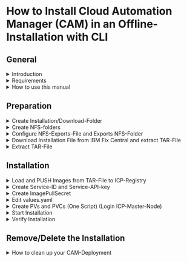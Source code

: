 # How to Install Cloud Automation Manager (CAM) in an Offline-Installation with CLI

## General
<details><summary>Introduction</summary>
<p>
## Introduction

This describe the process of the Installation of Cloud Automation Manager 3.1.2.1 on ICP 3.1.2.
Please go through the complete Installation-Procedure to become familiar with the procedure!
Change the Variables as you need it!
</p>
</details>

<details><summary>Requirements</summary>
<p>
## Requirements

- ICP3.1.2 must be installed
- CLIs must be installed and configured
  - cloudctl
  - kubectl
  - helm
- NFS-Server must be configured and accesible from all ICP-Nodes (Master, Proxy, Worker, ...)
  - NFS-Client Software must be installed
  - In this tutorial the NFS-Server is installed on the ICP-Master-Node
</p>
</details>

<details><summary>How to use this manual</summary>
<p>
## How to use this manual

Open the CLI (ssh into) on your ICP-Master-Node. Copy the BASH-Content from this page into the CLI and execute it. Please customize the variables, if you want to make changes.
</p>
</details>

## Preparation
<details><summary>Create Installation/Download-Folder</summary>
<p>
### Create Installation/Download-Folder 
This folder is needed to place the installation-tar-file from IBM Fix Central.

```bash
export INST=/install
mkdir -p ${INST}
 
```
</p>
</details>

<details><summary>Create NFS-folders</summary>
<p>
## Create NFS-folders
#These Folders will be used during the CAM-Installation

```bash
NFSPATH="/nfs/shared/cam"
mkdir -p \
     ${NFSPATH}/cam_db \
     ${NFSPATH}/cam_terraform/cam-provider-terraform \
     ${NFSPATH}/cam_logs/cam-provider-terraform \
     ${NFSPATH}/cam_bpd_appdata/mysql \
     ${NFSPATH}/cam_bpd_appdata/repositories \
     ${NFSPATH}/cam_bpd_appdata/workspace
chmod -R 2775 \
  ${NFSPATH}/cam_db \
  ${NFSPATH}/cam_logs \
  ${NFSPATH}/cam_terraform \
  ${NFSPATH}/cam_bpd_appdata

chown -R root:1000 \
  ${NFSPATH}/cam_logs \
  ${NFSPATH}/cam_bpd_appdata

chown -R root:1111 \
  ${NFSPATH}/cam_terraform \
  ${NFSPATH}/cam_logs/cam-provider-terraform

chown -R 999:999 \
  ${NFSPATH}/cam_bpd_appdata/mysql \
  ${NFSPATH}/cam_db
   
```
</p>
</details>

<details><summary>Configure NFS-Exports-File and Exports NFS-Folder</summary>
<p>

## Configure NFS-Exports-File and Exports NFS-Folder

```bash
echo "${NFSPATH} *(rw,nohide,insecure,no_subtree_check,async,no_root_squash)" >> /etc/exports
exportfs -a
 
```
</p>
</details>

<details><summary>Download Installation File from IBM Fix Central and extract TAR-File</summary>
<p>

## Download Installation File from IBM Fix Central
https://www-945.ibm.com/support/fixcentral
Download from IBM Fix Central > Search for "icp-cam-x86_64-3.1.2.1.tar.gz"
**!!! Top Right Corner !!!**

**The Output should look like**

```bash
ll ${INST}/icp-cam-x86_64-3.1.2.1.tar.gz
 
-rw-r--r-- 1 root root 10266055420 May 20 10:20 /install/icp-cam-x86_64-3.1.2.1.tar.gz
```
</p>
</details>

<details><summary>Extract TAR-File</summary>
<p>

## Extract TAR-File
```bash
cd $INST
tar -xvf ${INST}/icp-cam-x86_64-3.1.2.1.tar.gz
 
```
</p>
</details>

## Installation
<details><summary>Load and PUSH Images from TAR-File to ICP-Registry</summary>
<p>

## Load and PUSH Images from TAR-File to ICP-Registry
Let's push the images included in the tar-file to the ICP-Docker-Registry. The installation-process of CAM needs these images.
1. Let's login to your ICP-Cluster in the "services" namespace
2. Let's login to your ICP-Docker-Registry
3. Load and push the images from tar-file into ICP-Docker-Registry

```bash
#VARIABLES BEGIN#
export CLOUDCTLUSER="admin"
export CLOUDCTLPASS="admin"
export ICPCLUSTER="mycluster.icp"
export DOCKERPORT="8500"
#VARIABLES END#
cloudctl login -a https://${ICPCLUSTER}:8443 --skip-ssl-validation -u ${CLOUDCTLUSER} -p ${CLOUDCTLPASS} -n services 
docker login ${ICPCLUSTER}:${DOCKERPORT} -u ${CLOUDCTLUSER} -p ${CLOUDCTLPASS}  
cd ${INST}
cloudctl catalog load-archive --archive icp-cam-x86_64-3.1.2.1.tar.gz
 
```
</p>
</details>

<details><summary>Create Service-ID and Service-API-key</summary>
<p>

## Create Service-ID and Service-API-key
Generate a deployment ServiceID API Key
- Important: NOTICE and capture the API-Key from the output of the following commands!!! It is needed later in the "values.yaml"-file
- You need to capture the encrypted string, not just the name of the api-key.

```bash
#VARIABLES BEGIN#
export serviceIDName='service-deploy'
export serviceApiKeyName='service-deploy-api-key'
cd $INST
#VARIABLES END#
cloudctl login -a https://${ICPCLUSTER}:8443 --skip-ssl-validation -u ${CLOUDCTLUSER} -p ${CLOUDCTLPASS} -n services
cloudctl iam service-id-create ${serviceIDName} -d 'Service ID for service-deploy'
cloudctl iam service-policy-create ${serviceIDName} -r Administrator,ClusterAdministrator --service-name 'idmgmt'
cloudctl iam service-policy-create ${serviceIDName} -r Administrator,ClusterAdministrator --service-name 'identity'
cloudctl iam service-api-key-create ${serviceApiKeyName} ${serviceIDName} -d 'Api key for service-deploy' > api.key
APIKEY=`cat api.key | grep "API Key" | awk '{print $3}'`
 
```
</p>
</details>

<details><summary>Create ImagePullSecret</summary>
<p>

## Create ImagePullSecret
Is needed for the Installation process of CAM, so that the installation pods can access the ICP-Docker-Registry, where the Images are stored for the offline-installation.

```bash
#VARIABLES BEGIN#
export SECRET_NAME="docker-push-pull-secret"
export KUBECTLCLI="/usr/local/bin/kubectl"
#VARIABLES END#
${KUBECTLCLI} create secret docker-registry ${SECRET_NAME} \
--docker-server="${ICPCLUSTER}:${DOCKERPORT}" \
--docker-username="${CLOUDCTLUSER}" \
--docker-password="${CLOUDCTLPASS}" \
--docker-email="admin@admin.local" \
--namespace=services
 
```
</p>
</details>

<details><summary>Edit values.yaml</summary>
<p>

## Edit the "values.yaml"
*Please change the following values/parameters in the values.yaml-file*

- **global.image.secret**=*docker-push-pull-secret*
- **global.iam.deployApiKey**=*${APIKEY}*
- **offline**=*false*
- **service.namespace**=*services*
- **image.repository**=*"mycluster.icp:8500/services/"*
- **camMongoPV.existingClaimName**=*"cam-mongo-pvc"*
- **camLogsPV.existingClaimName**=*"cam-logs-pvc"*
- **camTerraformPV.existingClaimName**=*"cam-terraform-pvc"*
- **camBPDAppDataPV.existingClaimName**=*"cam-bpd-appdata-pvc"*

#### This is the values.yaml-file of the CAM-3.1.3-Chart
You can copy&paste the following content into a file, where you refer to later, when you install the CAM-Chart with the "helm install -f values.yaml"-command.

Please, make sure, that you change the necessary parts in the values.yaml-file to your environment. 
If you have done everything step-by-step in this tutorial, then you only have to change the **API-KEY**

```YAML
# ##############################################################################
# Licensed Materials - Property of IBM.
# Copyright IBM Corporation 2017. All Rights Reserved.
# U.S. Government Users Restricted Rights - Use, duplication or disclosure
# restricted by GSA ADP Schedule Contract with IBM Corp.
#
# Contributors:
#  IBM Corporation - initial API and implementation
# ##############################################################################
---
global:
  image:
    secretName: "docker-push-pull-secret"
  id:
    productID: "IBMCloudAutomationManager_5737E67_3121_EE_000"
  iam:
    deployApiKey: "1VAmX3YhowgIxf2plwnX4nQYJ8goy1eVZssyBb7BRqLn"
  offline: true
  audit: false
# arch: ppc64le
# arch: s390x
arch: amd64
service:
  namespace: services
managementConsole:
  port: 30000

secureValues:
  secretName: ""
database:
  bundled: true
image:
  repository: "mycluster.icp:8500/services/"
  tag: 3.1.2.1
  pullPolicy: IfNotPresent
  dockerconfig: ""
proxy:
  useProxy: false
camMongoPV:
  name: "cam-mongo-pv"
  persistence:
    enabled: true
    useDynamicProvisioning: false
    # Specify the name of the Existing Claim to be used by your application
    # empty string means don't use an existClaim
    existingClaimName: "cam-mongo-pvc"
    # Specify the name of the StorageClass
    # empty string means don't use a StorageClass
    storageClassName: ""
    accessMode: ReadWriteMany
    size: 15Gi
camLogsPV:
  name: "cam-logs-pv"
  persistence:
    enabled: true
    useDynamicProvisioning: false
    # Specify the name of the Existing Claim to be used by your application
    # empty string means don't use an existClaim
    existingClaimName: "cam-logs-pvc"
    # Specify the name of the StorageClass
    # empty string means don't use a StorageClass
    storageClassName: ""
    accessMode: ReadWriteMany
    size: 10Gi
camTerraformPV:
  name: "cam-terraform-pv"
  persistence:
    enabled: true
    useDynamicProvisioning: false
    # Specify the name of the Existing Claim to be used by your application
    # empty string means don't use an existClaim
    existingClaimName: "cam-terraform-pvc"
    # Specify the name of the StorageClass
    # empty string means don't use a StorageClass
    storageClassName: ""
    accessMode: ReadWriteMany
    size: 15Gi
camBPDAppDataPV:
  name: "cam-bpd-appdata-pv"
  persistence:
    enabled: true
    useDynamicProvisioning: false
    existingClaimName: "cam-bpd-appdata-pvc"
    storageClassName: ""
    accessMode: ReadWriteMany
    size: 15Gi
camBroker:
  replicaCount: 1
camProxy:
  replicaCount: 1
camAPI:
  replicaCount: 1
  camSecret:
    secretName: cam-api-secret
  certificate:
    certName: cert
camUI:
  replicaCount: 1
  camUISecret:
    secretName: cam-ui-secret
    sessionKey: "opsConsole.sid"
resources:
  requests:
    cpu: 100m
    memory: 256Mi
  limits:
    cpu: 1
    memory: 8Gi
camBPDUI:
  bundled: true
camBPDCDS:
  replicaCount: 1
  resources:
    requests:
      memory: 128Mi
      cpu: 100m
    limits:
      memory: 256Mi
      cpu: 200m
  options:
    debug:
      enabled: false
    customSettingsFile: ""
camBPDMDS:
  replicaCount: 1
  resources:
    requests:
      memory: 128Mi
      cpu: 100m
    limits:
      memory: 256Mi
      cpu: 200m
camBPDDatabase:
  bundled: true
  resources:
    requests:
      memory: 256Mi
      cpu: 100m
camBPDExternalDatabase:
  type: ""
  name: ""
  url: ""
  port: ""
  secret: ""
  extlibPV:
    existingClaimName: ""
camBPDResources:
  requests:
    cpu: 1000m
    memory: 1Gi
  limits:
    cpu: 2000m
    memory: 2Gi
auditService:
  image:
    repository: "mycluster.icp:8500/ibmcom/"
    tag: ""
    pullPolicy: IfNotPresent
    pullSecret: ""
  resources:
    limits:
      cpu: 200m
      memory: 512Mi
    requests:
      cpu: 100m
      memory: 256Mi
  config:
    journalPath: '/run/systemd/journal'
camLoggingPolicies:
  logLevel: info
camBpmProvider:
  replicaCount: 0
camIcoProvider:
  replicaCount: 0
```

</p>
</details>

<details><summary>Create PVs and PVCs (One Script) (Login ICP-Master-Node)</summary>
<p>

## Create PVs and PVCs (One Script) (Login ICP-Master-Node)
- First, you have to customize the variables
- Then copy&paste the output into the CLI of the ICP-Master-Nodes. 

### Tipp:
*Are you in the same session from the beginning of this tutorial? 
- yes=everything should be fine
- no=the Variable **NFSPATH** must be set and will be used!*

**BEGIN COPY&PASTE**
```bash
echo $NFSPATH

#VARIABLES BEGIN#
#VARIABLES for the mongo-database
AAA_PV_NAME="cam-mongo-pv"
AAA_PVC_NAME="cam-mongo-pvc"
AAA_LABEL="cam-mongo"
AAA_SIZE="15Gi"

#VARIABLES for the database-logs
BBB_PV_NAME="cam-logs-pv"
BBB_PVC_NAME="cam-logs-pvc"
BBB_LABEL="cam_logs"
BBB_SIZE="10Gi"

#VARIABLES for terraform
CCC_PV_NAME="cam-terraform-pv"
CCC_PVC_NAME="cam-terraform-pvc"
CCC_LABEL="cam-terraform"
CCC_SIZE="15Gi"

#VARIABLES for appdata
DDD_PV_NAME="cam-bpd-appdata-pv"
DDD_PVC_NAME="cam-bpd-appdata-pvc"
DDD_LABEL="cam-bpd-appdata"
DDD_SIZE="20Gi"

# General VARIABLES
PVCPOLICY="Recycle"
NFSSERVER="10.134.121.201"
NAMESPACE="services"
#VARIABLES END#

# The script starts here
#--- Create PV cam-mongo-pv ---
echo "--- Create PVC ${AAA_PV_NAME} ---"
${KUBECTLCLI} create -f - <<AAA
apiVersion: v1
kind: PersistentVolume
metadata:
  name: "${AAA_PV_NAME}"
  labels:
    type: "${AAA_LABEL}"
spec:
  accessModes:
    - ReadWriteMany
  capacity:
    storage: "${AAA_SIZE}"
  persistentVolumeReclaimPolicy: "${PVCPOLICY}"
  nfs:
    server: "${NFSSERVER}"
    path: "${NFSPATH}/cam_db"
AAA
#--- Create PVC cam-mongo-pvc ---
echo "--- Create PVC ${AAA_PVC_NAME} ---"
${KUBECTLCLI} create -f - <<AAA
apiVersion: v1
kind: PersistentVolumeClaim
metadata:
  name: "${AAA_PVC_NAME}"
  namespace: "${NAMESPACE}"
spec:
  accessModes:
    - ReadWriteMany
  resources:
    requests:
      storage: "${AAA_SIZE}"
  volumeName: "${AAA_PV_NAME}"
  selector:
    matchLabels:
      type: "${AAA_LABEL}"
AAA

#--- Create PV cam-logs-pv ---
echo "--- Create PVC ${BBB_PV_NAME} ---"
${KUBECTLCLI} create -f - <<BBB
apiVersion: v1
kind: PersistentVolume
metadata:
  name: "${BBB_PV_NAME}"
  labels:
    type: "${BBB_LABEL}"
spec:
  accessModes:
    - ReadWriteMany
  capacity:
    storage: "${BBB_SIZE}"
  persistentVolumeReclaimPolicy: "${PVCPOLICY}"
  nfs:
    server: "${NFSSERVER}"
    path: "${NFSPATH}/cam_logs"
BBB

#--- Create PVC cam-logs-pvc ---
echo "--- Create PVC ${BBB_PVC_NAME} ---"
${KUBECTLCLI} create -f - <<BBB
apiVersion: v1
kind: PersistentVolumeClaim
metadata:
  name: "${BBB_PVC_NAME}"
  namespace: "${NAMESPACE}"
spec:
  accessModes:
    - ReadWriteMany
  resources:
    requests:
      storage: "${BBB_SIZE}"
  volumeName: "${BBB_PV_NAME}"
  selector:
    matchLabels:
      type: "${BBB_LABEL}"
BBB

#--- Create PV cam-terraform-pv ---
echo "--- Create PVC ${CCC_PV_NAME} ---"
${KUBECTLCLI} create -f - <<CCC
apiVersion: v1
kind: PersistentVolume
metadata:
  name: "${CCC_PV_NAME}"
  labels:
    type: "${CCC_LABEL}"
spec:
  accessModes:
    - ReadWriteMany
  capacity:
    storage: "${CCC_SIZE}"
  persistentVolumeReclaimPolicy: "${PVCPOLICY}"
  nfs:
    server: "${NFSSERVER}"
    path: "${NFSPATH}/cam_terraform"
CCC

#--- Create PVC cam-terraform-pvc ---
echo "--- Create PVC ${CCC_PVC_NAME} ---"
${KUBECTLCLI} create -f - <<CCC
apiVersion: v1
kind: PersistentVolumeClaim
metadata:
  name: "${CCC_PVC_NAME}"
  namespace: "${NAMESPACE}"
spec:
  accessModes:
    - ReadWriteMany
  resources:
    requests:
      storage: "${CCC_SIZE}"
  volumeName: "${CCC_PV_NAME}"
  selector:
    matchLabels:
      type: "${CCC_LABEL}"
CCC

#--- Create PV cam-bpd-appdata-pv ---
echo "--- Create PVC ${DDD_PV_NAME} ---"
${KUBECTLCLI} create -f - <<DDD
apiVersion: v1
kind: PersistentVolume
metadata:
  name: "${DDD_PV_NAME}"
  labels:
    type: "${DDD_LABEL}"
spec:
  accessModes:
    - ReadWriteMany
  capacity:
    storage: "${DDD_SIZE}"
  persistentVolumeReclaimPolicy: "${PVCPOLICY}"
  nfs:
    server: "${NFSSERVER}"
    path: "${NFSPATH}/cam_bpd_appdata"
DDD

#--- Create PVC cam-bpd-appdata-pvc ---
echo "--- Create PVC ${DDD_PVC_NAME} ---"
${KUBECTLCLI} create -f - <<DDD
apiVersion: v1
kind: PersistentVolumeClaim
metadata:
  name: "${DDD_PVC_NAME}"
  namespace: "${NAMESPACE}"
spec:
  accessModes:
    - ReadWriteMany
  resources:
    requests:
      storage: "${DDD_SIZE}"
  volumeName: "${DDD_PV_NAME}"
  selector:
    matchLabels:
      type: "${DDD_LABEL}"
DDD
# Show if PV's and PVC's are created
${KUBECTLCLI} get pvc | grep cam
${KUBECTLCLI} get pv | grep cam
 
```
**END COPY&PASTE**
</p>
</details>

<details><summary>Start Installation</summary>
<p>

## Start Installation
Please execute the follwing "helm"-command.
```bash
cd ${INST}
#The DeployApiKey was created during the service-id-creation and is used for intercommunication/authorization between CAM and ICP
APIKEY=`cat api.key | grep "API Key" | awk '{print $3}'`
#When set to true=The Installer won't go to github and will not download the Library-Templates from Github
#When set to false=The Installer will get all the Templates from Github and Co.
GLOBALOFFLINE=false
helm install --name cam --set global.iam.deployApiKey=${APIKEY} --set global.offline=${GLOBALOFFLINE} -f charts/ibm-cam/values.yaml local-charts/ibm-cam --tls
 
```
*Note: The Deployment-Process needs round about 7 Minutes!*

</p>
</details>

<details><summary>Verify Installation</summary>
<p>

## Verify Installation
You can check, if the installation of your CAM-deployment was successful. Please execute the following commands. All PODs must have a "1" in the column "Available"

```bash
${KUBECTLCLI} get -n services pods
helm test cam --tls
 
```
</p>
</details>

## Remove/Delete the Installation

<details><summary>How to clean up your CAM-Deployment</summary>
<p>

## How to clean up your CAM-Deployment
- uninstall the cam-helm-chart
- remove pv's and pvc's **(PLEASE CHECK, that no OTHER PVs and PVCs-names begin with "cam"!!!)**

```bash
#Delete Helm Chart
helm delete --purge cam --tls

#Delete Image-Pull-Secret
${KUBECTLCLI} delete secrets docker-push-pull-secret -n services

#Delete all PVCs in Namespace Service which name begins with "cam..."
${KUBECTLCLI} delete pvc $(k get pvc | grep cam | awk '{print $1}')

#Delete all PVs, which name begins with "cam..."
${KUBECTLCLI} delete pv $(k get pv | grep cam | awk '{print $1}')

#Delete Service-Keys and Service-IDs
cloudctl iam service-api-key-delete service-deploy-api-key service-deploy
cloudctl iam service-api-key-delete service-cloud-automation-manager-api-key service-cloud-automation-manager
cloudctl iam service-id-delete service-deploy
cloudctl iam service-id-delete service-cloud-automation-manager

#Delete NFS-Folder
NFSPATH="/nfs/shared/cam"
rm -rf $NFSPATH
 
```
</p>
</details>
